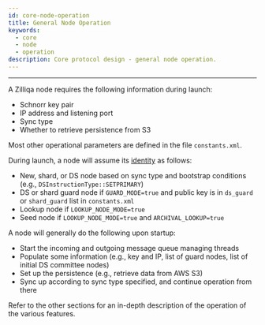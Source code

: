 ```yaml
---
id: core-node-operation
title: General Node Operation
keywords:
  - core
  - node
  - operation
description: Core protocol design - general node operation.
---
```


---

A Zilliqa node requires the following information during launch:

- Schnorr key pair
- IP address and listening port
- Sync type
- Whether to retrieve persistence from S3

Most other operational parameters are defined in the file `constants.xml`.

During launch, a node will assume its [identity](../../../basics/zilliqa-architecture/basics-zil-nodes.md)
as follows:

- New, shard, or DS node based on sync type and bootstrap conditions (e.g.,
  `DSInstructionType::SETPRIMARY`)
- DS or shard guard node if `GUARD_MODE=true` and public key is in `ds_guard` or
  `shard_guard` list in `constants.xml`
- Lookup node if `LOOKUP_NODE_MODE=true`
- Seed node if `LOOKUP_NODE_MODE=true` and `ARCHIVAL_LOOKUP=true`

A node will generally do the following upon startup:

- Start the incoming and outgoing message queue managing threads
- Populate some information (e.g., key and IP, list of guard nodes, list of
  initial DS committee nodes)
- Set up the persistence (e.g., retrieve data from AWS S3)
- Sync up according to sync type specified, and continue operation from there

Refer to the other sections for an in-depth description of the operation of the
various features.
